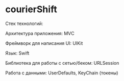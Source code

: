 # courierShift


Стек технологий:

Архитектура приложения: MVС

Фреймворк для написания UI: UIKit

Язык: Swift

Библиотека для работы с сетью/беком: URLSession

Работа с данными: UserDefaults, KeyChain (токены)

